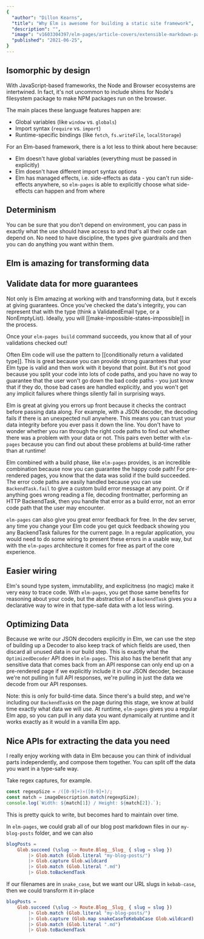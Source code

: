 ```yaml
---
{
  "author": "Dillon Kearns",
  "title": "Why Elm is awesome for building a static site framework",
  "description": "",
  "image": "v1603304397/elm-pages/article-covers/extensible-markdown-parsing_x9oolz.jpg",
  "published": "2021-06-25",
}
---
```


## Isomorphic by design

With JavaScript-based frameworks, the Node and Browser ecosystems are intertwined. In fact, it's not uncommon to include shims for Node's filesystem package to make NPM packages run on the browser.

The main places these language features happen are:

- Global variables (like `window` vs. `globals`)
- Import syntax (`require` vs. `import`)
- Runtime-specific bindings (like `fetch`, `fs.writeFile`, `localStorage`)

For an Elm-based framework, there is a lot less to think about here because:

- Elm doesn't have global variables (everything must be passed in explicitly)
- Elm doesn't have different import syntax options
- Elm has managed effects, i.e. side-effects as data - you can't run side-effects anywhere, so `elm-pages` is able to explicitly choose what side-effects can happen and from where

## Determinism

You can be sure that you don't depend on environment, you can pass in exactly what the use should have access to and that's all their code can depend on. No need to have discipline, the types give guardrails and then you can do anything you want within them.

## Elm is amazing for transforming data

## Validate data for more guarantees

Not only is Elm amazing at working with and transforming data, but it excels at giving guarantees. Once you've checked the data's integrity, you can represent that with the type (think a ValidatedEmail type, or a NonEmptyList). Ideally, you will [[make-impossible-states-impossible]] in the process.

Once your `elm-pages build` command succeeds, you know that all of your validations checked out!

Often Elm code will use the pattern to [[conditionally return a validated type]]. This is great because you can provide strong guarantees that your Elm type is valid and then work with it beyond that point. But it's not good because you split your code into lots of code paths, and you have no way to guarantee that the user won't go down the bad code paths - you just know that if they do, those bad cases are handled explicitly, and you won't get any implicit failures where things silently fail in surprising ways.

Elm is great at giving you errors up front because it checks the contract before passing data along. For example, with a JSON decoder, the decoding fails if there is an unexpected null anywhere. This means you can trust your data integrity before you ever pass it down the line. You don't have to wonder whether you ran through the right code paths to find out whether there was a problem with your data or not. This pairs even better with `elm-pages` because you can find out about these problems at build-time rather than at runtime!

Elm combined with a build phase, like `elm-pages` provides, is an incredible combination because now you can guarantee the happy code path! For pre-rendered pages, you know that the data was solid if the build succeeded. The error code paths are easily handled because you can use `BackendTask.fail` to give a custom build error message at any point. Or if anything goes wrong reading a file, decoding frontmatter, performing an HTTP BackendTask, then you handle that error as a build error, not an error code path that the user may encounter.

`elm-pages` can also give you great error feedback for free. In the dev server, any time you change your Elm code you get quick feedback showing you any BackendTask failures for the current page. In a regular application, you would need to do some wiring to present these errors in a usable way, but with the `elm-pages` architecture it comes for free as part of the core experience.

## Easier wiring

Elm's sound type system, immutability, and explicitness (no magic) make it very easy to trace code. With `elm-pages`, you get those same benefits for reasoning about your code, but the abstraction of a `BackendTask` gives you a declarative way to wire in that type-safe data with a lot less wiring.

## Optimizing Data

Because we write our JSON decoders explicitly in Elm, we can use the step of building up a Decoder to also keep track of which fields are used, then discard all unused data in our build step. This is exactly what the `OptimizedDecoder` API does in `elm-pages`. This also has the benefit that any sensitive data that comes back from an API response can only end up on a pre-rendered page if we explicitly include it in our JSON decoder, because we're not pulling in full API responses, we're pulling in just the data we decode from our API responses.

Note: this is only for build-time data. Since there's a build step, and we're including our `BackendTask`s on the page during this stage, we know at build time exactly what data we will use. At runtime, `elm-pages` gives you a regular Elm app, so you can pull in any data you want dynamically at runtime and it works exactly as it would in a vanilla Elm app.

## Nice APIs for extracting the data you need

I really enjoy working with data in Elm because you can think of individual parts independently, and compose them together. You can split off the data you want in a type-safe way.

Take regex captures, for example.

```js
const regexpSize = /([0-9]+)×([0-9]+)/;
const match = imageDescription.match(regexpSize);
console.log(`Width: ${match[1]} / Height: ${match[2]}.`);
```

This is pretty quick to write, but becomes hard to maintain over time.

In `elm-pages`, we could grab all of our blog post markdown files in our `my-blog-posts` folder, and we can also

```elm
blogPosts =
    Glob.succeed (\slug -> Route.Blog__Slug_ { slug = slug })
        |> Glob.match (Glob.literal "my-blog-posts/")
        |> Glob.capture Glob.wildcard
        |> Glob.match (Glob.literal ".md")
        |> Glob.toBackendTask
```

If our filenames are in `snake_case`, but we want our URL slugs in `kebab-case`, then we could transform it in-place

```elm
blogPosts =
    Glob.succeed (\slug -> Route.Blog__Slug_ { slug = slug })
        |> Glob.match (Glob.literal "my-blog-posts/")
        |> Glob.capture (Glob.map snakeCaseToKebabCase Glob.wildcard)
        |> Glob.match (Glob.literal ".md")
        |> Glob.toBackendTask
```
